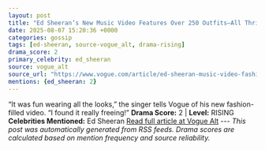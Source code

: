 ```yaml
---
layout: post
title: "Ed Sheeran’s New Music Video Features Over 250 Outfits—All Thrifted"
date: 2025-08-07 15:20:36 +0000
categories: gossip
tags: [ed-sheeran, source-vogue_alt, drama-rising]
drama_score: 2
primary_celebrity: ed_sheeran
source: vogue_alt
source_url: "https://www.vogue.com/article/ed-sheeran-music-video-fashion-a-little-more"
mentions: {ed_sheeran: 2}
---
```


“It was fun wearing all the looks,” the singer tells Vogue of his new fashion-filled video. “I found it really freeing!” **Drama Score:** 2 | **Level:** RISING **Celebrities Mentioned:** Ed Sheeran [Read full article at Vogue Alt](https://www.vogue.com/article/ed-sheeran-music-video-fashion-a-little-more) --- *This post was automatically generated from RSS feeds. Drama scores are calculated based on mention frequency and source reliability.*